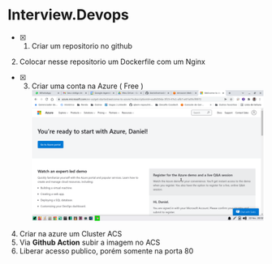 # Interview.Devops

- [x] 1. Criar um repositorio no github
2. Colocar nesse repositorio um Dockerfile com um Nginx
- [x] 3. Criar uma conta na Azure ( Free )
![Conta Azure grátis criada](images/criei-a-conta-gratuita-no-azure.png)
4. Criar na azure um Cluster ACS
5. Via **Github Action** subir a imagem no ACS
6. Liberar acesso publico, porém somente na porta 80
